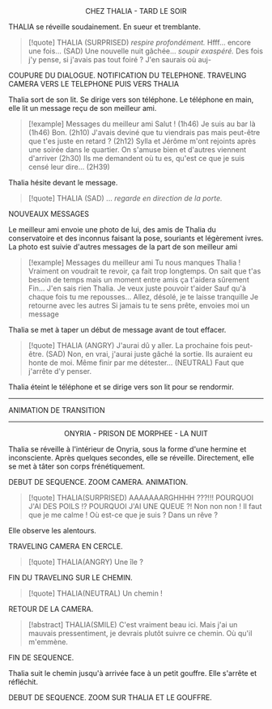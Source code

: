 <center>CHEZ THALIA - TARD LE SOIR</center>

THALIA se réveille soudainement. En sueur et tremblante.

> [!quote] THALIA (SURPRISED)
*respire profondément.* Hfff... encore une fois...
(SAD) Une nouvelle nuit gâchée... *soupir exaspéré.*
Des fois j'y pense, si j'avais pas tout foiré ? J'en saurais où auj-

COUPURE DU DIALOGUE. NOTIFICATION DU TELEPHONE. TRAVELING CAMERA VERS LE TELEPHONE PUIS VERS THALIA

Thalia sort de son lit. Se dirige vers son téléphone. Le téléphone en main, elle lit un message reçu de son meilleur ami.

> [!example] Messages du meilleur ami
> Salut ! (1h46)
> Je suis au bar là (1h46) 
> Bon. (2h10)
> J'avais deviné que tu viendrais pas mais peut-être que t'es juste en retard ? (2h12)
> Sylla et Jérôme m'ont rejoints après une soirée dans le quartier. On s'amuse bien et d'autres viennent d'arriver (2h30)
> Ils me demandent où tu es, qu'est ce que je suis censé leur dire... (2H39)

Thalia hésite devant le message.

> [!quote] THALIA (SAD)
> ...
> *regarde en direction de la porte.*

NOUVEAUX MESSAGES

Le meilleur ami envoie une photo de lui, des amis de Thalia du conservatoire et des inconnus faisant la pose, souriants et légèrement ivres. La photo est suivie d'autres messages de la part de son meilleur ami

> [!example] Messages du meilleur ami
> Tu nous manques Thalia !
> Vraiment on voudrait te revoir, ça fait trop longtemps. On sait que t'as besoin de temps mais un moment entre amis ça t'aidera sûrement 
> Fin... J'en sais rien Thalia. Je veux juste pouvoir t'aider
> Sauf qu'à chaque fois tu me repousses...
> Allez, désolé, je te laisse tranquille
> Je retourne avec les autres
> Si jamais tu te sens prête, envoies moi un message 

Thalia se met à taper un début de message avant de tout effacer. 

> [!quote] THALIA (ANGRY)
> J'aurai dû y aller.
> La prochaine fois peut-être.
> (SAD) Non, en vrai, j'aurai juste gâché la sortie. Ils auraient eu honte de moi. Même finir par me détester...
> (NEUTRAL) Faut que j'arrête d'y penser.

Thalia éteint le téléphone et se dirige vers son lit pour se rendormir.

---

ANIMATION DE TRANSITION

---

<center>ONYRIA - PRISON DE MORPHEE - LA NUIT</center>

Thalia se réveille à l'intérieur de Onyria, sous la forme d'une hermine et inconsciente. Après quelques secondes, elle se réveille. Directement, elle se met à tâter son corps frénétiquement.

DEBUT DE SEQUENCE. ZOOM CAMERA. ANIMATION.

> [!quote] THALIA(SURPRISED)
> AAAAAAARGHHHH ???!!!
> POURQUOI J'AI DES POILS !?
> POURQUOI J'AI UNE QUEUE ?!
> Non non non ! Il faut que je me calme !
> Où est-ce que je suis ? Dans un rêve ?

Elle observe les alentours.

TRAVELING CAMERA EN CERCLE.

> [!quote] THALIA(ANGRY)
> Une île ?

FIN DU TRAVELING SUR LE CHEMIN.

> [!quote] THALIA(NEUTRAL)
> Un chemin !

RETOUR DE LA CAMERA.

> [!abstract] THALIA(SMILE)
> C'est vraiment beau ici.
> Mais j'ai un mauvais pressentiment, je devrais plutôt suivre ce chemin.
> Où qu'il m'emmène.

FIN DE SEQUENCE.

Thalia suit le chemin jusqu'à arrivée face à un petit gouffre. Elle s'arrête et réfléchit.

DEBUT DE SEQUENCE. ZOOM SUR THALIA ET LE GOUFFRE.
